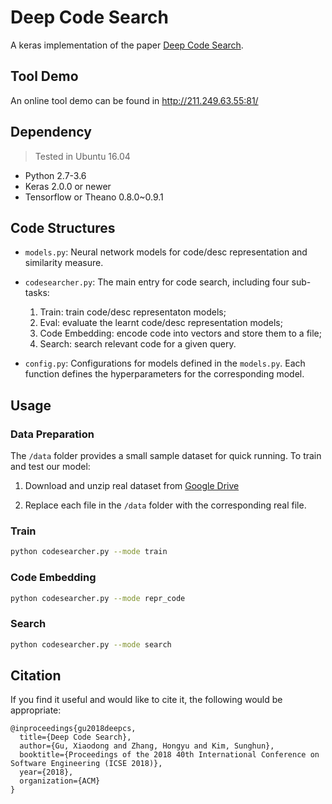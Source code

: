 # Deep Code Search
A keras implementation of the paper [Deep Code Search](https://guxd.github.io/papers/deepcs.pdf).

## Tool Demo

An online tool demo can be found in http://211.249.63.55:81/

## Dependency
> Tested in Ubuntu 16.04
* Python 2.7-3.6
* Keras 2.0.0 or newer
* Tensorflow or Theano 0.8.0~0.9.1

## Code Structures

 - `models.py`: Neural network models for code/desc representation and similarity measure.
 
 - `codesearcher.py`: The main entry for code search, including four sub-tasks: 
     1) Train: train code/desc representaton models; 
     2) Eval: evaluate the learnt code/desc representation models; 
     3) Code Embedding: encode code into vectors and store them to a file; 
     4) Search: search relevant code for a given query.
     
 - `config.py`: Configurations for models defined in the `models.py`. 
   Each function defines the hyperparameters for the corresponding model.


## Usage

   ### Data Preparation
  The `/data` folder provides a small sample dataset for quick running. 
  To train and test our model:
  
  1) Download and unzip real dataset from [Google Drive](https://drive.google.com/drive/folders/1GZYLT_lzhlVczXjD6dgwVUvDDPHMB6L7?usp=sharing)
  
  2) Replace each file in the `/data` folder with the corresponding real file. 

   ### Train
   
   ```bash
   python codesearcher.py --mode train
   ```
   
   ### Code Embedding
   
   ```bash
   python codesearcher.py --mode repr_code
   ```
   
   ### Search
   
   ```bash
   python codesearcher.py --mode search
   ``` 
 


## Citation
If you find it useful and would like to cite it, the following would be appropriate:
```
@inproceedings{gu2018deepcs,
  title={Deep Code Search},
  author={Gu, Xiaodong and Zhang, Hongyu and Kim, Sunghun},
  booktitle={Proceedings of the 2018 40th International Conference on Software Engineering (ICSE 2018)},
  year={2018},
  organization={ACM}
}
```
